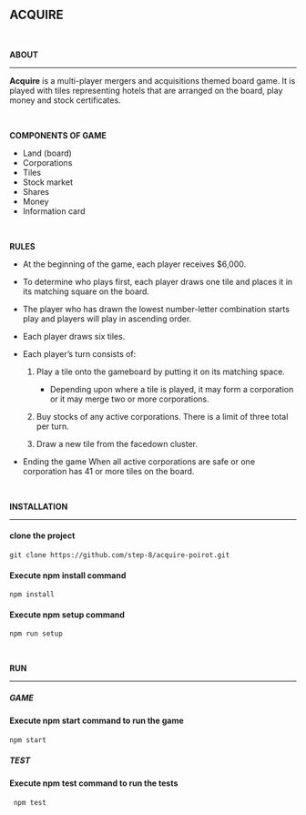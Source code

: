 ## __ACQUIRE__
<br>

__ABOUT__

---

**Acquire** is a multi-player mergers and acquisitions themed board game. It is played with tiles representing hotels that are arranged on the board, play money and stock certificates.

<br>

__COMPONENTS OF GAME__

* Land (board)
* Corporations 
* Tiles
* Stock market
* Shares
* Money
* Information card

<br>

__RULES__

* At the beginning of the game, each player receives $6,000. 
* To determine who plays first, each player draws one tile and places it in its matching square on the board.
* The player who has drawn the lowest number-letter combination starts play and players will play in ascending order. 
* Each player draws six tiles.

* Each player’s turn consists of:

    1. Play a tile onto the gameboard by putting it on its matching space.
        * Depending upon where a tile is played, it may form a corporation or it may merge two or more corporations.

    2. Buy stocks of any active corporations. There is a limit of three total per turn.

    3. Draw a new tile from the facedown cluster.

* Ending the game
    When all active corporations are safe or one corporation has 41 or more tiles on the board.


<br>


__INSTALLATION__

---

  #### __clone the project__

  ```
  git clone https://github.com/step-8/acquire-poirot.git
  ```
  #### __Execute npm install command__

 ```
 npm install
 ```

 #### __Execute npm setup command__
 ```
 npm run setup
 ```
<br>


__RUN__ 

---

##### __GAME__

  #### __Execute npm start command to run the game__

 ```
 npm start
 ```

##### __TEST__

  #### __Execute npm test command to run the tests__

```
 npm test
```